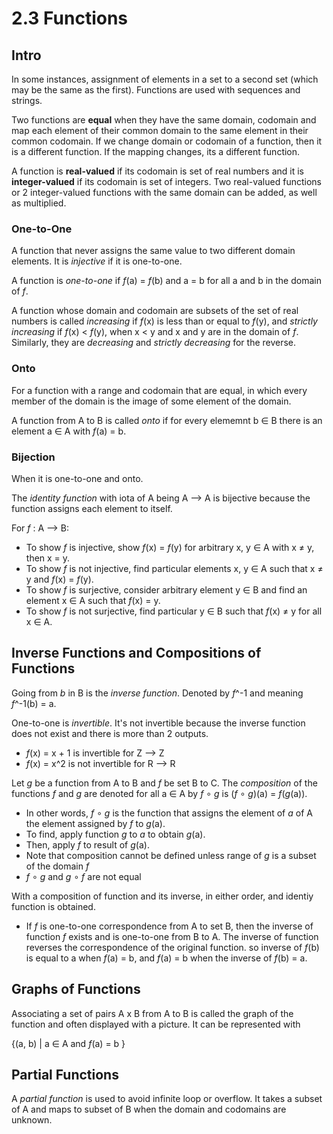 # 2.3 Functions

## Intro

In some instances, assignment of elements in a set to a second set (which may be the same as the first). Functions are used with sequences and strings.

Two functions are **equal** when they have the same domain, codomain and map each element of their common domain to the same element in their common codomain. If we change domain or codomain of a function, then it is a different function. If the mapping changes, its a different function.

A function is **real-valued** if its codomain is set of real numbers and it is **integer-valued** if its codomain is set of integers. Two real-valued functions or 2 integer-valued functions with the same domain can be added, as well as multiplied.

### One-to-One

A function that never assigns the same value to two different domain elements. It is _injective_ if it is one-to-one.

A function is _one-to-one_ if _f_(a) = _f_(b) and a = b for all a and b in the domain of _f_.

A function whose domain and codomain are subsets of the set of real numbers is called _increasing_ if _f_(x) is less than or equal to _f_(y), and _strictly increasing_ if _f_(x) < _f_(y), when x < y and x and y are in the domain of _f_. Similarly, they are _decreasing_ and _strictly decreasing_ for the reverse.

### Onto

For a function with a range and codomain that are equal, in which every member of the domain is the image of some element of the domain.

A function from A to B is called _onto_ if for every elememnt b ∈ B there is an element a ∈ A with _f_(a) = b.

### Bijection

When it is one-to-one and onto.

The _identity function_ with iota of A being A --> A is bijective because the function assigns each element to itself.

For _f_ : A --> B:
- To show _f_ is injective, show _f_(x) = _f_(y) for arbitrary x, y ∈ A with x ≠ y, then x = y.
- To show _f_ is not injective, find particular elements x, y ∈ A such that x ≠ y and _f_(x) = _f_(y).
- To show _f_ is surjective, consider arbitrary element y ∈ B and find an element x ∈ A such that _f_(x) = y.
- To show _f_ is not surjective, find particular y ∈ B such that _f_(x) ≠ y for all x ∈ A.

## Inverse Functions and Compositions of Functions

Going from _b_ in B is the _inverse function_. Denoted by _f_^-1 and meaning _f_^-1(b) = a.

One-to-one is _invertible_. It's not invertible because the inverse function does not exist and there is more than 2 outputs.
- _f_(x) = x + 1 is invertible for Z --> Z
- _f_(x) = x^2 is not invertible for R --> R

Let _g_ be a function from A to B and _f_ be set B to C. The _composition_ of the functions _f_ and _g_ are denoted for all a ∈ A by _f_ ∘ _g_ is (_f_ ∘ _g_)(a) = _f_(_g_(a)).
- In other words, _f_ ∘ _g_ is the function that assigns the element of _a_ of A the element assigned by _f_ to _g_(a).
- To find, apply function _g_ to _a_ to obtain _g_(a).
- Then, apply _f_ to result of _g_(a).
- Note that composition cannot be defined unless range of _g_ is a subset of the domain _f_
- _f_ ∘ _g_ and _g_ ∘ _f_ are not equal

With a composition of function and its inverse, in either order, and identiy function is obtained.
- If _f_ is one-to-one correspondence from A to set B, then the inverse of function _f_ exists and is one-to-one from B to A. The inverse of function reverses the correspondence of the original function. so inverse of _f_(b) is equal to a when _f_(a) = b, and _f_(a) = b when the inverse of _f_(b) = a.

## Graphs of Functions

Associating a set of pairs A x B from A to B is called the graph of the function and often displayed with a picture. It can be represented with

{(a, b) | a ∈ A and _f_(a) = b }

## Partial Functions

A _partial function_ is used to avoid infinite loop or overflow. It takes a subset of A and maps to subset of B when the domain and codomains are unknown.
